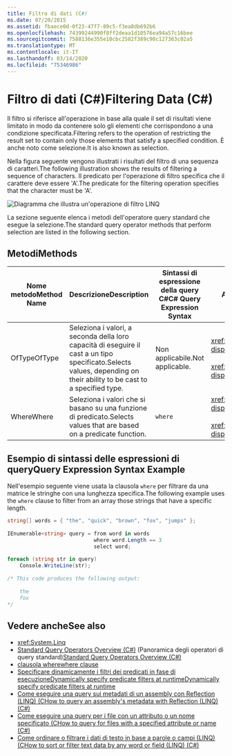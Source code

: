 ```yaml
---
title: Filtro di dati (C#)
ms.date: 07/20/2015
ms.assetid: fbaece0d-0f23-47f7-89c5-f3ea8db692b6
ms.openlocfilehash: 74399244990f8ff2deaa1d10576ea94a57c16bee
ms.sourcegitcommit: 7588136e355e10cbc2582f389c90c127363c02a5
ms.translationtype: MT
ms.contentlocale: it-IT
ms.lasthandoff: 03/14/2020
ms.locfileid: "75346986"
---
```

# <a name="filtering-data-c"></a><span data-ttu-id="6028a-102">Filtro di dati (C#)</span><span class="sxs-lookup"><span data-stu-id="6028a-102">Filtering Data (C#)</span></span>
<span data-ttu-id="6028a-103">Il filtro si riferisce all'operazione in base alla quale il set di risultati viene limitato in modo da contenere solo gli elementi che corrispondono a una condizione specificata.</span><span class="sxs-lookup"><span data-stu-id="6028a-103">Filtering refers to the operation of restricting the result set to contain only those elements that satisfy a specified condition.</span></span> <span data-ttu-id="6028a-104">È anche noto come selezione.</span><span class="sxs-lookup"><span data-stu-id="6028a-104">It is also known as selection.</span></span>  
  
 <span data-ttu-id="6028a-105">Nella figura seguente vengono illustrati i risultati del filtro di una sequenza di caratteri.</span><span class="sxs-lookup"><span data-stu-id="6028a-105">The following illustration shows the results of filtering a sequence of characters.</span></span> <span data-ttu-id="6028a-106">Il predicato per l'operazione di filtro specifica che il carattere deve essere 'A'.</span><span class="sxs-lookup"><span data-stu-id="6028a-106">The predicate for the filtering operation specifies that the character must be 'A'.</span></span>  
  
 ![Diagramma che illustra un'operazione di filtro LINQ](./media/filtering-data/linq-filter-operation.png)  
  
 <span data-ttu-id="6028a-108">La sezione seguente elenca i metodi dell'operatore query standard che esegue la selezione.</span><span class="sxs-lookup"><span data-stu-id="6028a-108">The standard query operator methods that perform selection are listed in the following section.</span></span>  
  
## <a name="methods"></a><span data-ttu-id="6028a-109">Metodi</span><span class="sxs-lookup"><span data-stu-id="6028a-109">Methods</span></span>  
  
|<span data-ttu-id="6028a-110">Nome metodo</span><span class="sxs-lookup"><span data-stu-id="6028a-110">Method Name</span></span>|<span data-ttu-id="6028a-111">Descrizione</span><span class="sxs-lookup"><span data-stu-id="6028a-111">Description</span></span>|<span data-ttu-id="6028a-112">Sintassi di espressione della query C#</span><span class="sxs-lookup"><span data-stu-id="6028a-112">C# Query Expression Syntax</span></span>|<span data-ttu-id="6028a-113">Altre informazioni</span><span class="sxs-lookup"><span data-stu-id="6028a-113">More Information</span></span>|  
|-----------------|-----------------|---------------------------------|----------------------|  
|<span data-ttu-id="6028a-114">OfType</span><span class="sxs-lookup"><span data-stu-id="6028a-114">OfType</span></span>|<span data-ttu-id="6028a-115">Seleziona i valori, a seconda della loro capacità di eseguire il cast a un tipo specificato.</span><span class="sxs-lookup"><span data-stu-id="6028a-115">Selects values, depending on their ability to be cast to a specified type.</span></span>|<span data-ttu-id="6028a-116">Non applicabile.</span><span class="sxs-lookup"><span data-stu-id="6028a-116">Not applicable.</span></span>|<xref:System.Linq.Enumerable.OfType%2A?displayProperty=nameWithType><br /><br /> <xref:System.Linq.Queryable.OfType%2A?displayProperty=nameWithType>|  
|<span data-ttu-id="6028a-117">Where</span><span class="sxs-lookup"><span data-stu-id="6028a-117">Where</span></span>|<span data-ttu-id="6028a-118">Seleziona i valori che si basano su una funzione di predicato.</span><span class="sxs-lookup"><span data-stu-id="6028a-118">Selects values that are based on a predicate function.</span></span>|`where`|<xref:System.Linq.Enumerable.Where%2A?displayProperty=nameWithType><br /><br /> <xref:System.Linq.Queryable.Where%2A?displayProperty=nameWithType>|  
  
## <a name="query-expression-syntax-example"></a><span data-ttu-id="6028a-119">Esempio di sintassi delle espressioni di query</span><span class="sxs-lookup"><span data-stu-id="6028a-119">Query Expression Syntax Example</span></span>  
 <span data-ttu-id="6028a-120">Nell'esempio seguente viene usata la clausola `where` per filtrare da una matrice le stringhe con una lunghezza specifica.</span><span class="sxs-lookup"><span data-stu-id="6028a-120">The following example uses the `where` clause to filter from an array those strings that have a specific length.</span></span>  
  
```csharp  
string[] words = { "the", "quick", "brown", "fox", "jumps" };  
  
IEnumerable<string> query = from word in words  
                            where word.Length == 3  
                            select word;  
  
foreach (string str in query)  
    Console.WriteLine(str);  
  
/* This code produces the following output:  
  
    the  
    fox  
*/  
```  
  
## <a name="see-also"></a><span data-ttu-id="6028a-121">Vedere anche</span><span class="sxs-lookup"><span data-stu-id="6028a-121">See also</span></span>

- <xref:System.Linq>
- <span data-ttu-id="6028a-122">[Standard Query Operators Overview (C#)](./standard-query-operators-overview.md) (Panoramica degli operatori di query standard)</span><span class="sxs-lookup"><span data-stu-id="6028a-122">[Standard Query Operators Overview (C#)](./standard-query-operators-overview.md)</span></span>
- [<span data-ttu-id="6028a-123">clausola where</span><span class="sxs-lookup"><span data-stu-id="6028a-123">where clause</span></span>](../../../language-reference/keywords/where-clause.md)
- [<span data-ttu-id="6028a-124">Specificare dinamicamente i filtri dei predicati in fase di esecuzioneDynamically specify predicate filters at runtime</span><span class="sxs-lookup"><span data-stu-id="6028a-124">Dynamically specify predicate filters at runtime</span></span>](../../../linq/dynamically-specify-predicate-filters-at-runtime.md)
- [<span data-ttu-id="6028a-125">Come eseguire una query sui metadati di un assembly con Reflection (LINQ) (C</span><span class="sxs-lookup"><span data-stu-id="6028a-125">How to query an assembly's metadata with Reflection (LINQ) (C#)</span></span>](./how-to-query-an-assembly-s-metadata-with-reflection-linq.md)
- [<span data-ttu-id="6028a-126">Come eseguire una query per i file con un attributo o un nome specificato (C</span><span class="sxs-lookup"><span data-stu-id="6028a-126">How to query for files with a specified attribute or name (C#)</span></span>](./how-to-query-for-files-with-a-specified-attribute-or-name.md)
- [<span data-ttu-id="6028a-127">Come ordinare o filtrare i dati di testo in base a parole o campi (LINQ) (C</span><span class="sxs-lookup"><span data-stu-id="6028a-127">How to sort or filter text data by any word or field (LINQ) (C#)</span></span>](./how-to-sort-or-filter-text-data-by-any-word-or-field-linq.md)
